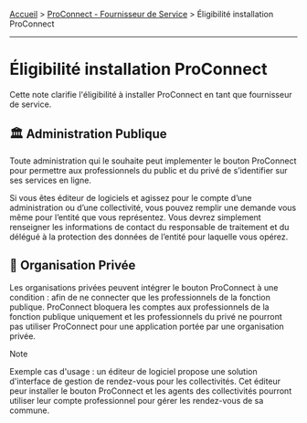 [Accueil](../README.md) > [ProConnect - Fournisseur de Service](README.md) > Éligibilité installation ProConnect

---

# Éligibilité installation ProConnect

Cette note clarifie l'éligibilité à installer ProConnect en tant que fournisseur de service.

## 🏛️ Administration Publique

Toute administration qui le souhaite peut implementer le bouton ProConnect pour permettre aux professionnels du public et du privé de s’identifier sur ses services en ligne.

Si vous êtes éditeur de logiciels et agissez pour le compte d’une administration ou d’une collectivité, vous pouvez remplir une demande vous même pour l’entité que vous représentez. Vous devrez simplement renseigner les informations de contact du responsable de traitement et du délégué à la protection des données de l’entité pour laquelle vous opérez.


## 🏣 Organisation Privée

Les organisations privées peuvent intégrer le bouton ProConnect à une condition : afin de ne connecter que les professionnels de la fonction publique. ProConnect bloquera les comptes aux professionnels de la fonction publique uniquement et les professionnels du privé ne pourront pas utiliser ProConnect pour une application portée par une organisation privée.

> [!NOTE]  
> Exemple cas d'usage : un éditeur de logiciel propose une solution d'interface de gestion de rendez-vous pour les collectivités. Cet éditeur peur installer le bouton ProConnect et les agents des collectivités pourront utiliser leur compte professionnel pour gérer les rendez-vous de sa commune.

